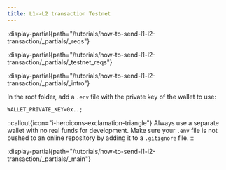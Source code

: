 ```yaml
---
title: L1->L2 transaction Testnet
---
```


:display-partial{path="/tutorials/how-to-send-l1-l2-transaction/_partials/_reqs"}

:display-partial{path="/tutorials/how-to-send-l1-l2-transaction/_partials/_testnet_reqs"}

:display-partial{path="/tutorials/how-to-send-l1-l2-transaction/_partials/_intro"}

In the root folder, add a `.env` file with the private key of the wallet to use:

```md
WALLET_PRIVATE_KEY=0x..;
```

::callout{icon="i-heroicons-exclamation-triangle"}
Always use a separate wallet with no real funds for development.
Make sure your `.env` file is not pushed to an online repository by adding it to a `.gitignore` file.
::

:display-partial{path="/tutorials/how-to-send-l1-l2-transaction/_partials/_main"}
